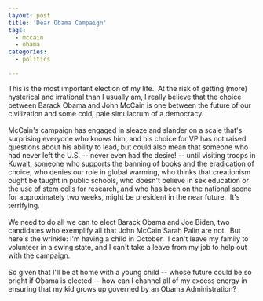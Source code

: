 ```yaml
---
layout: post
title: 'Dear Obama Campaign'
tags:
  - mccain
  - obama
categories:
  - politics

---
```


This is the most important election of my life.&nbsp; At the risk of getting (more) hysterical and irrational than I usually am, I really believe that the choice between Barack Obama and John McCain is one between the future of our civilization and some cold, pale simulacrum of a democracy.&nbsp; <br /><br />McCain's campaign has engaged in sleaze and slander on a scale that's surprising everyone who knows him, and his choice for VP has not raised questions about his ability to lead, but could also mean that someone who had never left the U.S. -- never even had the desire! -- until visiting troops in Kuwait, someone who supports the banning of books and the eradication of choice, who denies our role in global warming, who thinks that creationism ought be taught in public schools, who doesn't believe in sex education or the use of stem cells for research, and who has been on the national scene for approximately two weeks, might be president in the near future.&nbsp; It's terrifying. <br /><br />We need to do all we can to elect Barack Obama and Joe Biden, two candidates who exemplify all that John McCain Sarah Palin are not.&nbsp; But here's the wrinkle: I'm having a child in October.&nbsp; I can't leave my family to volunteer in a swing state, and I can't take a leave from my job to help out with the campaign. <br /><br />So given that I'll be at home with a young child -- whose future could be so bright if Obama is elected -- how can I channel all of my excess energy in ensuring that my kid grows up governed by an Obama Administration? <br /><br /><br />

